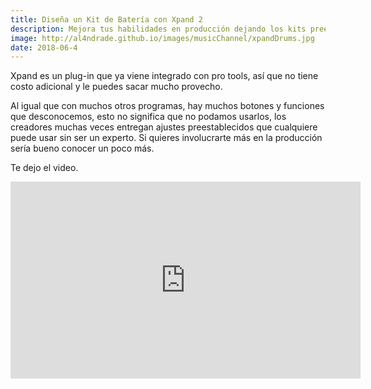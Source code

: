 ```yaml
---
title: Diseña un Kit de Batería con Xpand 2
description: Mejora tus habilidades en producción dejando los kits preestablecidos, diseña el tuyo en Xpand2.
image: http://al4ndrade.github.io/images/musicChannel/xpandDrums.jpg
date: 2018-06-4
---
```


Xpand es un plug-in que ya viene integrado con pro tools, así que no tiene costo adicional y le puedes sacar mucho provecho.

Al igual que con muchos otros programas, hay muchos botones y funciones que desconocemos, esto no significa que no podamos usarlos, los creadores muchas veces entregan ajustes preestablecidos que cualquiere puede usar sin ser un experto. Si quieres involucrarte más en la producción sería bueno conocer un poco más. 

Te dejo el video.

<iframe width="560" height="315" src="https://www.youtube.com/embed/oq6uMXGg_L4" frameborder="0" allow="autoplay; encrypted-media" allowfullscreen></iframe>

